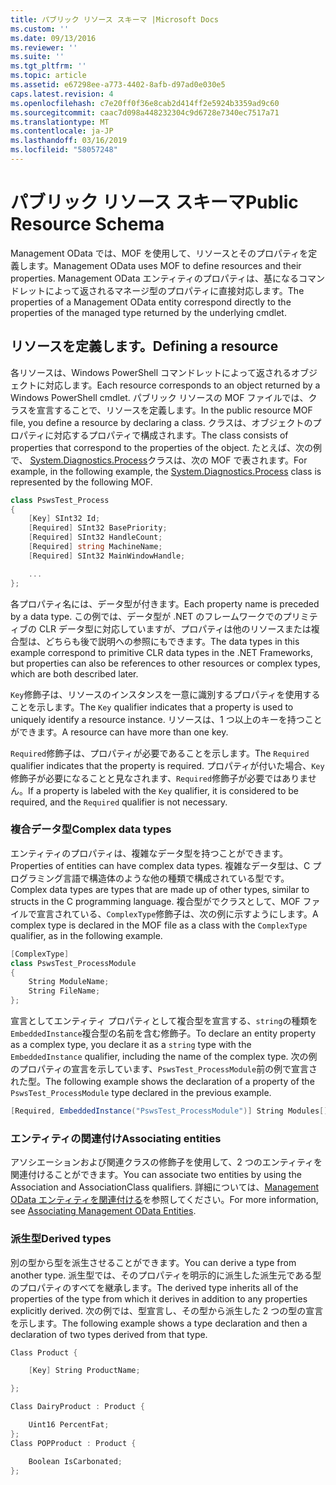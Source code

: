 ```yaml
---
title: パブリック リソース スキーマ |Microsoft Docs
ms.custom: ''
ms.date: 09/13/2016
ms.reviewer: ''
ms.suite: ''
ms.tgt_pltfrm: ''
ms.topic: article
ms.assetid: e67298ee-a773-4402-8afb-d97ad0e030e5
caps.latest.revision: 4
ms.openlocfilehash: c7e20ff0f36e8cab2d414ff2e5924b3359ad9c60
ms.sourcegitcommit: caac7d098a448232304c9d6728e7340ec7517a71
ms.translationtype: MT
ms.contentlocale: ja-JP
ms.lasthandoff: 03/16/2019
ms.locfileid: "58057248"
---
```

# <a name="public-resource-schema"></a><span data-ttu-id="71a7a-102">パブリック リソース スキーマ</span><span class="sxs-lookup"><span data-stu-id="71a7a-102">Public Resource Schema</span></span>

<span data-ttu-id="71a7a-103">Management OData では、MOF を使用して、リソースとそのプロパティを定義します。</span><span class="sxs-lookup"><span data-stu-id="71a7a-103">Management OData uses MOF to define resources and their properties.</span></span> <span data-ttu-id="71a7a-104">Management OData エンティティのプロパティは、基になるコマンドレットによって返されるマネージ型のプロパティに直接対応します。</span><span class="sxs-lookup"><span data-stu-id="71a7a-104">The properties of a Management OData entity correspond directly to the properties of the managed type returned by the underlying cmdlet.</span></span>

## <a name="defining-a-resource"></a><span data-ttu-id="71a7a-105">リソースを定義します。</span><span class="sxs-lookup"><span data-stu-id="71a7a-105">Defining a resource</span></span>

<span data-ttu-id="71a7a-106">各リソースは、Windows PowerShell コマンドレットによって返されるオブジェクトに対応します。</span><span class="sxs-lookup"><span data-stu-id="71a7a-106">Each resource corresponds to an object returned by a Windows PowerShell cmdlet.</span></span> <span data-ttu-id="71a7a-107">パブリック リソースの MOF ファイルでは、クラスを宣言することで、リソースを定義します。</span><span class="sxs-lookup"><span data-stu-id="71a7a-107">In the public resource MOF file, you define a resource by declaring a class.</span></span> <span data-ttu-id="71a7a-108">クラスは、オブジェクトのプロパティに対応するプロパティで構成されます。</span><span class="sxs-lookup"><span data-stu-id="71a7a-108">The class consists of properties that correspond to the properties of the object.</span></span> <span data-ttu-id="71a7a-109">たとえば、次の例で、 [System.Diagnostics.Process](/dotnet/api/System.Diagnostics.Process)クラスは、次の MOF で表されます。</span><span class="sxs-lookup"><span data-stu-id="71a7a-109">For example, in the following example, the [System.Diagnostics.Process](/dotnet/api/System.Diagnostics.Process) class is represented by the following MOF.</span></span>

```csharp
class PswsTest_Process
{
    [Key] SInt32 Id;
    [Required] SInt32 BasePriority;
    [Required] SInt32 HandleCount;
    [Required] string MachineName;
    [Required] SInt32 MainWindowHandle;

    ...
};
```

<span data-ttu-id="71a7a-110">各プロパティ名には、データ型が付きます。</span><span class="sxs-lookup"><span data-stu-id="71a7a-110">Each property name is preceded by a data type.</span></span> <span data-ttu-id="71a7a-111">この例では、データ型が .NET のフレームワークでのプリミティブの CLR データ型に対応していますが、プロパティは他のリソースまたは複合型は、どちらも後で説明への参照にもできます。</span><span class="sxs-lookup"><span data-stu-id="71a7a-111">The data types in this example correspond to primitive CLR data types in the .NET Frameworks, but properties can also be references to other resources or complex types, which are both described later.</span></span>

<span data-ttu-id="71a7a-112">`Key`修飾子は、リソースのインスタンスを一意に識別するプロパティを使用することを示します。</span><span class="sxs-lookup"><span data-stu-id="71a7a-112">The `Key` qualifier indicates that a property is used to uniquely identify a resource instance.</span></span> <span data-ttu-id="71a7a-113">リソースは、1 つ以上のキーを持つことができます。</span><span class="sxs-lookup"><span data-stu-id="71a7a-113">A resource can have more than one key.</span></span>

<span data-ttu-id="71a7a-114">`Required`修飾子は、プロパティが必要であることを示します。</span><span class="sxs-lookup"><span data-stu-id="71a7a-114">The `Required` qualifier indicates that the property is required.</span></span> <span data-ttu-id="71a7a-115">プロパティが付いた場合、`Key`修飾子が必要になることと見なされます、`Required`修飾子が必要ではありません。</span><span class="sxs-lookup"><span data-stu-id="71a7a-115">If a property is labeled with the `Key` qualifier, it is considered to be required, and the `Required` qualifier is not necessary.</span></span>

### <a name="complex-data-types"></a><span data-ttu-id="71a7a-116">複合データ型</span><span class="sxs-lookup"><span data-stu-id="71a7a-116">Complex data types</span></span>

<span data-ttu-id="71a7a-117">エンティティのプロパティは、複雑なデータ型を持つことができます。</span><span class="sxs-lookup"><span data-stu-id="71a7a-117">Properties of entities can have complex data types.</span></span> <span data-ttu-id="71a7a-118">複雑なデータ型は、C プログラミング言語で構造体のような他の種類で構成されている型です。</span><span class="sxs-lookup"><span data-stu-id="71a7a-118">Complex data types are types that are made up of other types, similar to structs in the C programming language.</span></span> <span data-ttu-id="71a7a-119">複合型がでクラスとして、MOF ファイルで宣言されている、`ComplexType`修飾子は、次の例に示すようにします。</span><span class="sxs-lookup"><span data-stu-id="71a7a-119">A complex type is declared in the MOF file as a class with the `ComplexType` qualifier, as in the following example.</span></span>

```csharp
[ComplexType]
class PswsTest_ProcessModule
{
    String ModuleName;
    String FileName;
};
```

<span data-ttu-id="71a7a-120">宣言としてエンティティ プロパティとして複合型を宣言する、`string`の種類を`EmbeddedInstance`複合型の名前を含む修飾子。</span><span class="sxs-lookup"><span data-stu-id="71a7a-120">To declare an entity property as a complex type, you declare it as a `string` type with the `EmbeddedInstance` qualifier, including the name of the complex type.</span></span> <span data-ttu-id="71a7a-121">次の例のプロパティの宣言を示しています、`PswsTest_ProcessModule`前の例で宣言された型。</span><span class="sxs-lookup"><span data-stu-id="71a7a-121">The following example shows the declaration of a property of the `PswsTest_ProcessModule` type declared in the previous example.</span></span>

```csharp
[Required, EmbeddedInstance("PswsTest_ProcessModule")] String Modules[];
```

### <a name="associating-entities"></a><span data-ttu-id="71a7a-122">エンティティの関連付け</span><span class="sxs-lookup"><span data-stu-id="71a7a-122">Associating entities</span></span>

<span data-ttu-id="71a7a-123">アソシエーションおよび関連クラスの修飾子を使用して、2 つのエンティティを関連付けることができます。</span><span class="sxs-lookup"><span data-stu-id="71a7a-123">You can associate two entities by using the Association and AssociationClass qualifiers.</span></span> <span data-ttu-id="71a7a-124">詳細については、[Management OData エンティティを関連付ける](./associating-management-odata-entities.md)を参照してください。</span><span class="sxs-lookup"><span data-stu-id="71a7a-124">For more information, see [Associating Management OData Entities](./associating-management-odata-entities.md).</span></span>

### <a name="derived-types"></a><span data-ttu-id="71a7a-125">派生型</span><span class="sxs-lookup"><span data-stu-id="71a7a-125">Derived types</span></span>

<span data-ttu-id="71a7a-126">別の型から型を派生させることができます。</span><span class="sxs-lookup"><span data-stu-id="71a7a-126">You can derive a type from another type.</span></span> <span data-ttu-id="71a7a-127">派生型では、そのプロパティを明示的に派生した派生元である型のプロパティのすべてを継承します。</span><span class="sxs-lookup"><span data-stu-id="71a7a-127">The derived type inherits all of the properties of the type from which it derives in addition to any properties explicitly derived.</span></span> <span data-ttu-id="71a7a-128">次の例では、型宣言し、その型から派生した 2 つの型の宣言を示します。</span><span class="sxs-lookup"><span data-stu-id="71a7a-128">The following example shows a type declaration and then a declaration of two types derived from that type.</span></span>

```csharp
Class Product {

    [Key] String ProductName;

};

Class DairyProduct : Product {

    Uint16 PercentFat;
};
Class POPProduct : Product {

    Boolean IsCarbonated;
};
```